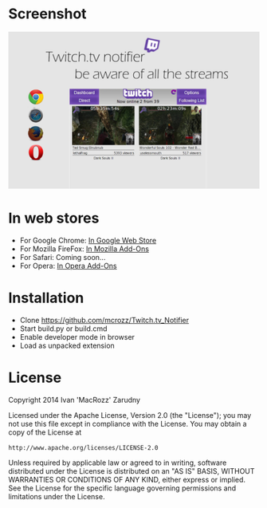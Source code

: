 # Screenshot
![Screenshot](/screenshots/ScreenShot_1.png)

# In web stores

* For Google Chrome: [In Google Web Store](http://bit.ly/TwitchNotifer)
* For Mozilla FireFox: [In Mozilla Add-Ons](http://bit.ly/TwitchTVfox)
* For Safari:	Coming soon...
* For Opera: [In Opera Add-Ons](http://bit.ly/TwitchOpera)

# Installation

* Clone https://github.com/mcrozz/Twitch.tv_Notifier
* Start build.py or build.cmd
* Enable developer mode in browser
* Load as unpacked extension

# License
Copyright 2014 Ivan 'MacRozz' Zarudny

Licensed under the Apache License, Version 2.0 (the "License");
you may not use this file except in compliance with the License.
You may obtain a copy of the License at

	http://www.apache.org/licenses/LICENSE-2.0

Unless required by applicable law or agreed to in writing, software
distributed under the License is distributed on an "AS IS" BASIS,
WITHOUT WARRANTIES OR CONDITIONS OF ANY KIND, either express or implied.
See the License for the specific language governing permissions and
limitations under the License.